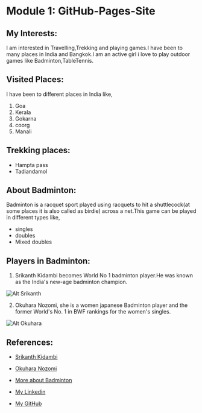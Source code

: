 # Module 1: GitHub-Pages-Site
## My Interests:
I am interested in Travelling,Trekking and playing games.I have been to many places in India and Bangkok.I am an active girl i love to play outdoor games like Badminton,TableTennis.
## Visited Places:
I have been to different places in India like,

  1. Goa
  2. Kerala
  3. Gokarna
  4. coorg
  5. Manali


## Trekking places:
   * Hampta pass 
   * Tadiandamol    

## About Badminton:
Badminton is a racquet sport played using racquets to hit a shuttlecock(at some places it is also called as birdie) across a net.This game can be played in different types like,
   - singles
   - doubles
   - Mixed doubles


## Players in Badminton:
 
 1) Srikanth Kidambi becomes World No 1 badminton player.He was known as the India's new-age badminton champion.
 
   ![Alt Srikanth](https://media.gettyimages.com/photos/indias-kidambi-srikanth-competes-in-the-mens-quarter-finals-during-picture-id945566708?s=612x612)
 
 2) Okuhara Nozomi, she is a women japanese Badminton player and the former World's No. 1 in BWF rankings for the women's    singles.
 
   ![Alt Okuhara](https://img.kyodonews.net/english/public/images/posts/f36ab689287570348c09b4381646e665/photo_l.jpg)
 
## References:
 
 - [Srikanth Kidambi](https://media.gettyimages.com/photos/indias-kidambi-srikanth-competes-in-the-mens-quarter-finals-during-picture-id945566708?s=612x612)
 
 - [Okuhara Nozomi](https://img.kyodonews.net/english/public/images/posts/f36ab689287570348c09b4381646e665/photo_l.jpg)

 - [More about Badminton](https://en.wikipedia.org/wiki/Badminton)
 
 - [My Linkedin](https://www.linkedin.com/in/vineetha-yenugula-84a88b19a/)
 
 - [My GitHub](https://github.com/vineetha1996)

